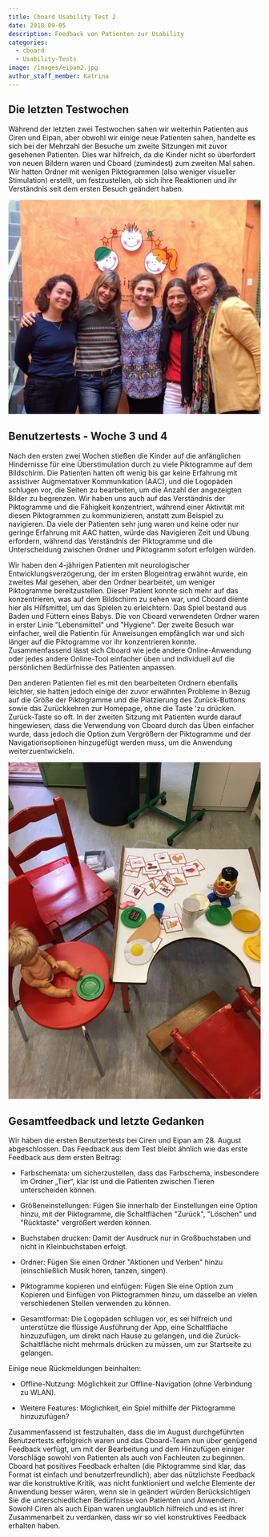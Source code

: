 ```yaml
---
title: Cboard Usability Test 2
date: 2018-09-05
description: Feedback von Patienten zur Usability
categories:
  - cboard
  - Usability-Tests
image: /images/eipam2.jpg
author_staff_member: Katrina
---
```

## Die letzten Testwochen

Während der letzten zwei Testwochen sahen wir weiterhin Patienten aus Ciren und Eipan, aber obwohl wir einige neue Patienten sahen, handelte es sich bei der Mehrzahl der Besuche um zweite Sitzungen mit zuvor gesehenen Patienten. Dies war hilfreich, da die Kinder nicht so überfordert von neuen Bildern waren und Cboard (zumindest) zum zweiten Mal sahen. Wir hatten Ordner mit wenigen Piktogrammen (also weniger visueller Stimulation) erstellt, um festzustellen, ob sich ihre Reaktionen und ihr Verständnis seit dem ersten Besuch geändert haben.

![Eipan](/images/eipam2.jpg)

## Benutzertests - Woche 3 und 4

Nach den ersten zwei Wochen stießen die Kinder auf die anfänglichen Hindernisse für eine Überstimulation durch zu viele Piktogramme auf dem Bildschirm. Die Patienten hatten oft wenig bis gar keine Erfahrung mit assistiver Augmentativer Kommunikation (AAC), und die Logopäden schlugen vor, die Seiten zu bearbeiten, um die Anzahl der angezeigten Bilder zu begrenzen. Wir haben uns auch auf das Verständnis der Piktogramme und die Fähigkeit konzentriert, während einer Aktivität mit diesen Piktogrammen zu kommunizieren, anstatt zum Beispiel zu navigieren. Da viele der Patienten sehr jung waren und keine oder nur geringe Erfahrung mit AAC hatten, würde das Navigieren Zeit und Übung erfordern, während das Verständnis der Piktogramme und die Unterscheidung zwischen Ordner und Piktogramm sofort erfolgen würden.

Wir haben den 4-jährigen Patienten mit neurologischer Entwicklungsverzögerung, der im ersten Blogeintrag erwähnt wurde, ein zweites Mal gesehen, aber den Ordner bearbeitet, um weniger Piktogramme bereitzustellen. Dieser Patient konnte sich mehr auf das konzentrieren, was auf dem Bildschirm zu sehen war, und Cboard diente hier als Hilfsmittel, um das Spielen zu erleichtern. Das Spiel bestand aus Baden und Füttern eines Babys. Die von Cboard verwendeten Ordner waren in erster Linie "Lebensmittel" und "Hygiene". Der zweite Besuch war einfacher, weil die Patientin für Anweisungen empfänglich war und sich länger auf die Piktogramme vor ihr konzentrieren konnte. Zusammenfassend lässt sich Cboard wie jede andere Online-Anwendung oder jedes andere Online-Tool einfacher üben und individuell auf die persönlichen Bedürfnisse des Patienten anpassen.

Den anderen Patienten fiel es mit den bearbeiteten Ordnern ebenfalls leichter, sie hatten jedoch einige der zuvor erwähnten Probleme in Bezug auf die Größe der Piktogramme und die Platzierung des Zurück-Buttons sowie das Zurückkehren zur Homepage, ohne die Taste 'zu drücken. Zurück-Taste so oft. In der zweiten Sitzung mit Patienten wurde darauf hingewiesen, dass die Verwendung von Cboard durch das Üben einfacher wurde, dass jedoch die Option zum Vergrößern der Piktogramme und der Navigationsoptionen hinzugefügt werden muss, um die Anwendung weiterzuentwickeln.

![Eipan2](/images/eipan3.jpeg)

## Gesamtfeedback und letzte Gedanken

Wir haben die ersten Benutzertests bei Ciren und Eipan am 28. August abgeschlossen. Das Feedback aus dem Test bleibt ähnlich wie das erste Feedback aus dem ersten Beitrag:

- Farbschemata: um sicherzustellen, dass das Farbschema, insbesondere im Ordner „Tier“, klar ist und die Patienten zwischen Tieren unterscheiden können.

- Größeneinstellungen: Fügen Sie innerhalb der Einstellungen eine Option hinzu, mit der Piktogramme, die Schaltflächen "Zurück", "Löschen" und "Rücktaste" vergrößert werden können.

- Buchstaben drucken: Damit der Ausdruck nur in Großbuchstaben und nicht in Kleinbuchstaben erfolgt.

- Ordner: Fügen Sie einen Ordner "Aktionen und Verben" hinzu (einschließlich Musik hören, tanzen, singen).

- Piktogramme kopieren und einfügen: Fügen Sie eine Option zum Kopieren und Einfügen von Piktogrammen hinzu, um dasselbe an vielen verschiedenen Stellen verwenden zu können.

- Gesamtformat: Die Logopäden schlugen vor, es sei hilfreich und unterstütze die flüssige Ausführung der App, eine Schaltfläche hinzuzufügen, um direkt nach Hause zu gelangen, und die Zurück-Schaltfläche nicht mehrmals drücken zu müssen, um zur Startseite zu gelangen.

Einige neue Rückmeldungen beinhalten:

- Offline-Nutzung: Möglichkeit zur Offline-Navigation (ohne Verbindung zu WLAN).

- Weitere Features: Möglichkeit, ein Spiel mithilfe der Piktogramme hinzuzufügen?

Zusammenfassend ist festzuhalten, dass die im August durchgeführten Benutzertests erfolgreich waren und das Cboard-Team nun über genügend Feedback verfügt, um mit der Bearbeitung und dem Hinzufügen einiger Vorschläge sowohl von Patienten als auch von Fachleuten zu beginnen. Cboard hat positives Feedback erhalten (die Piktogramme sind klar, das Format ist einfach und benutzerfreundlich), aber das nützlichste Feedback war die konstruktive Kritik, was nicht funktioniert und welche Elemente der Anwendung besser wären, wenn sie in geändert würden Berücksichtigen Sie die unterschiedlichen Bedürfnisse von Patienten und Anwendern. Sowohl Ciren als auch Eipan waren unglaublich hilfreich und es ist ihrer Zusammenarbeit zu verdanken, dass wir so viel konstruktives Feedback erhalten haben.